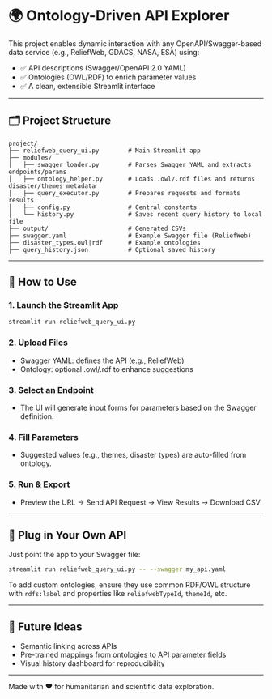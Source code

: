 # 🌍 Ontology-Driven API Explorer

This project enables dynamic interaction with any OpenAPI/Swagger-based data service (e.g., ReliefWeb, GDACS, NASA, ESA) using:
- ✅ API descriptions (Swagger/OpenAPI 2.0 YAML)
- ✅ Ontologies (OWL/RDF) to enrich parameter values
- ✅ A clean, extensible Streamlit interface

---

## 🗂️ Project Structure

```
project/
├── reliefweb_query_ui.py        # Main Streamlit app
├── modules/
│   ├── swagger_loader.py        # Parses Swagger YAML and extracts endpoints/params
│   ├── ontology_helper.py       # Loads .owl/.rdf files and returns disaster/themes metadata
│   ├── query_executor.py        # Prepares requests and formats results
│   ├── config.py                # Central constants
│   └── history.py               # Saves recent query history to local file
├── output/                      # Generated CSVs
├── swagger.yaml                 # Example Swagger file (ReliefWeb)
├── disaster_types.owl|rdf       # Example ontologies
├── query_history.json           # Optional saved history
```

---

## 🚀 How to Use

### 1. Launch the Streamlit App
```bash
streamlit run reliefweb_query_ui.py
```

### 2. Upload Files
- Swagger YAML: defines the API (e.g., ReliefWeb)
- Ontology: optional .owl/.rdf to enhance suggestions

### 3. Select an Endpoint
- The UI will generate input forms for parameters based on the Swagger definition.

### 4. Fill Parameters
- Suggested values (e.g., themes, disaster types) are auto-filled from ontology.

### 5. Run & Export
- Preview the URL → Send API Request → View Results → Download CSV

---

## 🔌 Plug in Your Own API
Just point the app to your Swagger file:
```bash
streamlit run reliefweb_query_ui.py -- --swagger my_api.yaml
```

To add custom ontologies, ensure they use common RDF/OWL structure with `rdfs:label` and properties like `reliefwebTypeId`, `themeId`, etc.

---

## 🧠 Future Ideas
- Semantic linking across APIs
- Pre-trained mappings from ontologies to API parameter fields
- Visual history dashboard for reproducibility

---

Made with ❤️ for humanitarian and scientific data exploration.

